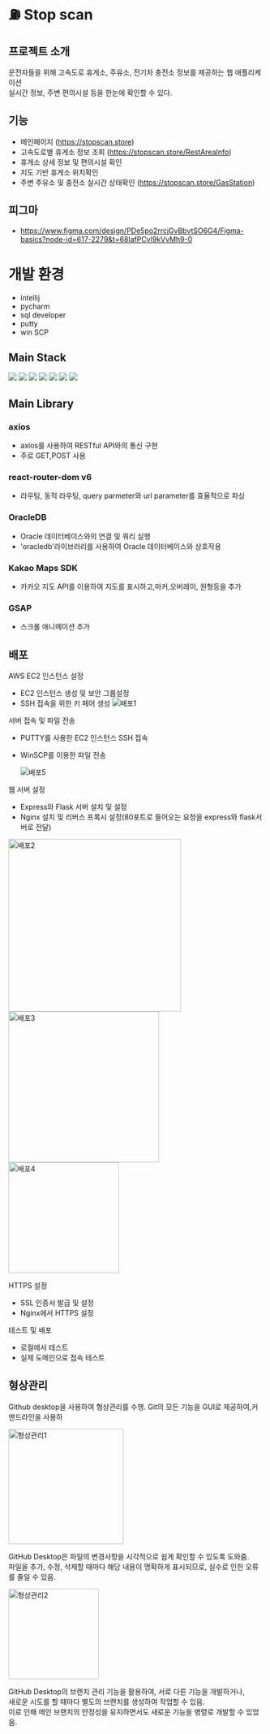 #  ⛽ Stop scan

## 프로젝트 소개
운전자들을 위해 고속도로 휴게소, 주유소, 전기차 충전소 정보를 제공하는 웹 애플리케이션<br>
실시간 정보, 주변 편의시설 등을 한눈에 확인할 수 있다.

## 기능
- 메인페이지 (https://stopscan.store)
- 고속도로별 휴게소 정보 조회 (https://stopscan.store/RestAreaInfo)
- 휴게소 상세 정보 및 편의시설 확인
- 지도 기반 휴게소 위치확인
- 주변 주유소 및 충전소 실시간 상태확인 (https://stopscan.store/GasStation)
## 피그마

- https://www.figma.com/design/PDe5po2rrcjGvBbvtSO6G4/Figma-basics?node-id=617-2279&t=68lafPCvl9kVvMh9-0
## 
# 개발 환경
- intellij
- pycharm
- sql developer
- putty
- win SCP

## Main Stack

<img src="https://img.shields.io/badge/Flask-000000?style=for-the-badge&logo=Flask&logoColor=white">
<img src="https://img.shields.io/badge/Python-3776AB?style=for-the-badge&logo=Python&logoColor=white">
<img src="https://img.shields.io/badge/Node.js-339933?style=for-the-badge&logo=Node.js&logoColor=white">
<img src="https://img.shields.io/badge/React-61DAFB?style=for-the-badge&logo=React&logoColor=white">
<img src="https://img.shields.io/badge/Sass-CC6699?style=for-the-badge&logo=Sass&logoColor=white">
<img src="https://img.shields.io/badge/OracleDB-F80000?style=for-the-badge&logo=oracle&logoColor=white">
<img src="https://img.shields.io/badge/Amazon%20EC2-FF9900?style=for-the-badge&logo=Amazon%20EC2&logoColor=white">


## Main Library

### axios
- axios를 사용하여 RESTful API와의 통신 구현
- 주로 GET,POST 사용


### react-router-dom v6

- 라우팅, 동적 라우팅, query parmeter와 url parameter를 효율적으로 파싱

### OracleDB

- Oracle 데이터베이스와의 연결 및 쿼리 실행
- 'oracledb'라이브러리를 사용하여 Oracle 데이터베이스와 상호작용

### Kakao Maps SDK

- 카카오 지도 API를 이용하여 지도를 표시하고,마커,오버레이, 원형등을 추가

### GSAP

- 스크롤 애니메이션 추가



## 배포
 AWS EC2 인스턴스 설정
- EC2 인스턴스 생성 및 보안 그룹설정
- SSH 접속을 위한 키 페어 생성
![배포1](https://github.com/user-attachments/assets/3195442e-a00a-49cb-b32e-0e45e789651e)

 서버 접속 및 파일 전송
- PUTTY를 사용한 EC2 인스턴스 SSH 접속

- WinSCP를 이용한 파일 전송   



  


  ![배포5](https://github.com/user-attachments/assets/1faabf59-74a9-4d7b-b470-69bfc239640e)

 웹 서버 설정
- Express와 Flask 서버 설치 및 설정
- Nginx 설치 및 리버스 프록시 설정(80포트로 들어오는 요청을 express와 flask서버로 전달)   

<img width="340" alt="배포2" src="https://github.com/user-attachments/assets/0f5f6554-4600-490f-8fff-ff23d3a77fe9">
<img width="297" alt="배포3" src="https://github.com/user-attachments/assets/1180a76d-4c3f-4b88-93a2-d2c49b1cf7b9">
<img width="218" alt="배포4" src="https://github.com/user-attachments/assets/57ff15b0-55e6-478d-86da-8a6a23c0b5f4">


HTTPS 설정
- SSL 인증서 발급 및 설정
- Nginx에서 HTTPS 설정


 테스트 및 배포 
- 로컬에서 테스트 
- 실제 도메인으로 접속 테스트                                                                                                                               

## 형상관리
Github desktop을 사용하여 형상관리를 수행.
Git의 모든 기능을 GUI로 제공하여,커맨드라인을 사용하

<img width="227" alt="형상관리1" src="https://github.com/user-attachments/assets/f69ced85-01f8-4c89-a0ba-233b4931b78b">   


GitHub Desktop은 파일의 변경사항을 시각적으로 쉽게 확인할 수 있도록 도와줌.    
파일을 추가, 수정, 삭제할 때마다 해당 내용이 명확하게 표시되므로, 
실수로 인한 오류를 줄일 수 있음.

<img width="178" alt="형상관리2" src="https://github.com/user-attachments/assets/e4dc0899-6096-45e6-a5ac-5c30f3ec5bd1">

GitHub Desktop의 브랜치 관리 기능을 활용하여, 서로 다른 기능을 개발하거나,     
새로운 시도를 할 때마다 별도의 브랜치를 생성하여 작업할 수 있음.    
이로 인해 메인 브랜치의 안정성을 유지하면서도 새로운 기능을 병렬로 개발할 수 있었음.
